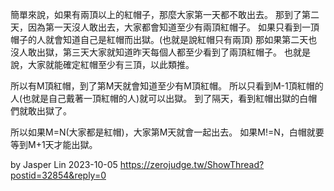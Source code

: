 簡單來說，如果有兩頂以上的紅帽子，那麼大家第一天都不敢出去。
那到了第二天，因為第一天沒人敢出去，大家都會知道至少有兩頂紅帽子。
如果只看到一頂帽子的人就會知道自己是紅帽而出獄。(也就是說紅帽只有兩頂)
那如果第二天也沒人敢出獄，第三天大家就知道昨天每個人都至少看到了兩頂紅帽子。
也就是說，大家就能確定紅帽至少有三頂，以此類推。

所以有M頂紅帽，到了第M天就會知道至少有M頂紅帽。
所以只看到M-1頂紅帽的人(也就是自己戴著一頂紅帽的人)就可以出獄。
到了隔天，看到紅帽出獄的白帽們就敢出獄了。

所以如果M=N(大家都是紅帽)，大家第M天就會一起出去。
如果M!=N，白帽就要等到M+1天才能出獄。

by Jasper Lin 2023-10-05
https://zerojudge.tw/ShowThread?postid=32854&reply=0
